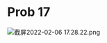 # Prob 17

<img src="/Users/yangdong/Library/CloudStorage/OneDrive-Personal/Media/Knowledge Base.media/截屏2022-02-06 17.28.22.png" alt="截屏2022-02-06 17.28.22.png" style="zoom:100%;" />
